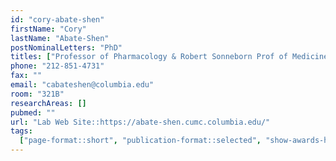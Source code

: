 ```yaml
---
id: "cory-abate-shen"
firstName: "Cory"
lastName: "Abate-Shen"
postNominalLetters: "PhD"
titles: ["Professor of Pharmacology & Robert Sonneborn Prof of Medicine"]
phone: "212-851-4731"
fax: ""
email: "cabateshen@columbia.edu"
room: "321B"
researchAreas: []
pubmed: ""
url: "Lab Web Site::https://abate-shen.cumc.columbia.edu/"
tags:
  ["page-format::short", "publication-format::selected", "show-awards-honors"]
---
```

